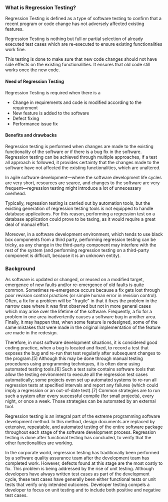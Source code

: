 ###  What is Regression Testing?

Regression Testing is defined as a type of software testing to confirm that a recent program or code change has not adversely affected existing features.

Regression Testing is nothing but full or partial selection of already executed test cases which are re-executed to ensure existing functionalities work fine.

This testing is done to make sure that new code changes should not have side effects on the existing functionalities. It ensures that old code still works once the new code.

####  Need of Regression Testing

Regression Testing is required when there is a

* Change in requirements and code is modified according to the requirement
* New feature is added to the software
* Defect fixing
* Performance issue fix

#### Benefits and drawbacks

Regression testing is performed when changes are made to the existing functionality of the software or if there is a bug fix in the software. Regression testing can be achieved through multiple approaches, if a test all approach is followed, it provides certainty that the changes made to the software have not affected the existing functionalities, which are unaltered.

In agile software development—where the software development life cycles are very short, resources are scarce, and changes to the software are very frequent—regression testing might introduce a lot of unnecessary overhead.

Typically, regression testing is carried out by automation tools, but the existing generation of regression testing tools is not equipped to handle database applications. For this reason, performing a regression test on a database application could prove to be taxing, as it would require a great deal of manual effort.

Moreover, in a software development environment, which tends to use black box components from a third party, performing regression testing can be tricky, as any change in the third-party component may interfere with the rest of the system (and performing regression testing on a third-party component is difficult, because it is an unknown entity).

### Background

As software is updated or changed, or reused on a modified target, emergence of new faults and/or re-emergence of old faults is quite common. Sometimes re-emergence occurs because a fix gets lost through poor revision control practices (or simple human error in revision control). Often, a fix for a problem will be "fragile" in that it fixes the problem in the narrow case where it was first observed but not in more general cases which may arise over the lifetime of the software. Frequently, a fix for a problem in one area inadvertently causes a software bug in another area. Finally, it may happen that, when some feature is redesigned, some of the same mistakes that were made in the original implementation of the feature are made in the redesign.

Therefore, in most software development situations, it is considered good coding practice, when a bug is located and fixed, to record a test that exposes the bug and re-run that test regularly after subsequent changes to the program.[5] Although this may be done through manual testing procedures using programming techniques, it is often done using automated testing tools.[6] Such a test suite contains software tools that allow the testing environment to execute all the regression test cases automatically; some projects even set up automated systems to re-run all regression tests at specified intervals and report any failures (which could imply a regression or an out-of-date test).[7] Common strategies are to run such a system after every successful compile (for small projects), every night, or once a week. Those strategies can be automated by an external tool.

Regression testing is an integral part of the extreme programming software development method. In this method, design documents are replaced by extensive, repeatable, and automated testing of the entire software package throughout each stage of the software development process. Regression testing is done after functional testing has concluded, to verify that the other functionalities are working.

In the corporate world, regression testing has traditionally been performed by a software quality assurance team after the development team has completed work. However, defects found at this stage are the most costly to fix. This problem is being addressed by the rise of unit testing. Although developers have always written test cases as part of the development cycle, these test cases have generally been either functional tests or unit tests that verify only intended outcomes. Developer testing compels a developer to focus on unit testing and to include both positive and negative test cases.

